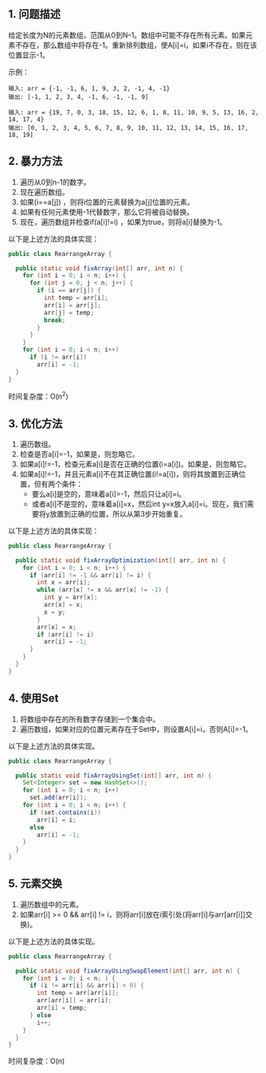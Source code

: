 ## 1. 问题描述

给定长度为N的元素数组，范围从0到N–1。数组中可能不存在所有元素。如果元素不存在，那么数组中将存在-1。重新排列数组，使A[i]=i，如果i不存在，则在该位置显示-1。

示例：

```
输入: arr = {-1, -1, 6, 1, 9, 3, 2, -1, 4, -1}
输出: [-1, 1, 2, 3, 4, -1, 6, -1, -1, 9]

输入: arr = {19, 7, 0, 3, 18, 15, 12, 6, 1, 8, 11, 10, 9, 5, 13, 16, 2, 14, 17, 4}
输出: [0, 1, 2, 3, 4, 5, 6, 7, 8, 9, 10, 11, 12, 13, 14, 15, 16, 17, 18, 19]
```

## 2. 暴力方法

1. 遍历从0到n-1的数字。
2. 现在遍历数组。
3. 如果(i==a[j]) ，则将i位置的元素替换为a[j]位置的元素。
4. 如果有任何元素使用-1代替数字，那么它将被自动替换。
5. 现在，遍历数组并检查if(a[i]!=i) ，如果为true，则将a[i]替换为-1。

以下是上述方法的具体实现：

```java
public class RearrangeArray {

  public static void fixArray(int[] arr, int n) {
    for (int i = 0; i < n; i++) {
      for (int j = 0; j < n; j++) {
        if (i == arr[j]) {
          int temp = arr[i];
          arr[i] = arr[j];
          arr[j] = temp;
          break;
        }
      }
    }
    for (int i = 0; i < n; i++)
      if (i != arr[i])
        arr[i] = -1;
  }
}
```

时间复杂度：O(n<sup>2</sup>)

## 3. 优化方法

1. 遍历数组。
2. 检查是否a[i]=-1，如果是，则忽略它。
3. 如果a[i]!=-1，检查元素a[i]是否在正确的位置(i=a[i])。如果是，则忽略它。
4. 如果a[i]!=-1，并且元素a[i]不在其正确位置(i!=a[i])，则将其放置到正确位置，但有两个条件：
    + 要么a[i]是空的，意味着a[i]=-1，然后只让a[i]=i。
    + 或者a[i]不是空的，意味着a[i]=x，然后int y=x放入a[i]=i。现在，我们需要将y放置到正确的位置，所以从第3步开始重复。

以下是上述方法的具体实现：

```java
public class RearrangeArray {

  public static void fixArrayOptimization(int[] arr, int n) {
    for (int i = 0; i < n; i++) {
      if (arr[i] != -1 && arr[i] != i) {
        int x = arr[i];
        while (arr[x] != x && arr[x] != -1) {
          int y = arr[x];
          arr[x] = x;
          x = y;
        }
        arr[x] = x;
        if (arr[i] != i)
          arr[i] = -1;
      }
    }
  }
}
```

## 4. 使用Set

1. 将数组中存在的所有数字存储到一个集合中。
2. 遍历数组，如果对应的位置元素存在于Set中，则设置A[i]=i，否则A[i]=-1。

以下是上述方法的具体实现。

```java
public class RearrangeArray {

  public static void fixArrayUsingSet(int[] arr, int n) {
    Set<Integer> set = new HashSet<>();
    for (int i = 0; i < n; i++)
      set.add(arr[i]);
    for (int i = 0; i < n; i++) {
      if (set.contains(i))
        arr[i] = i;
      else
        arr[i] = -1;
    }
  }
}
```

## 5. 元素交换

1. 遍历数组中的元素。
2. 如果arr[i] >= 0 && arr[i] != i，则将arr[i]放在i索引处(将arr[i]与arr[arr[i]]交换)。

以下是上述方法的具体实现。

```java
public class RearrangeArray {

  public static void fixArrayUsingSwapElement(int[] arr, int n) {
    for (int i = 0; i < n; ) {
      if (i != arr[i] && arr[i] > 0) {
        int temp = arr[arr[i]];
        arr[arr[i]] = arr[i];
        arr[i] = temp;
      } else
        i++;
    }
  }
}
```

时间复杂度：O(n)